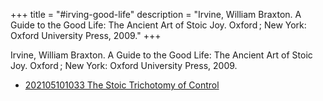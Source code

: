+++
title = "#irving-good-life"
description = "Irvine, William Braxton. A Guide to the Good Life: The Ancient Art of Stoic Joy. Oxford ; New York: Oxford University Press, 2009."
+++

Irvine, William Braxton. A Guide to the Good Life: The Ancient Art of Stoic Joy. Oxford ; New York: Oxford University Press, 2009.

- [202105101033 The Stoic Trichotomy of Control](/zettelkasten/202105101033-the-stoic-trichotomy-of-control)

